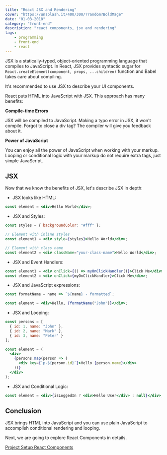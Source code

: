 ```yaml
---
title: "React JSX and Rendering"
cover: "https://unsplash.it/400/300/?random?BoldMage"
date: "01-03-2018"
category: "front-end"
description: "react components, jsx and rendering"
tags:
    - programming
    - front-end
    - react
---
```


JSX is a statically-typed, object-oriented programming language that compiles to JavaScript. In React, JSX provides syntactic sugar for `React.createElement(component, props, ...children)` function and Babel takes care about compiling.

It's recommended to use JSX to describe your UI components.

React puts HTML into JavaScript with JSX. This approach has many benefits:

**Compile-time Errors**

JSX will be compiled to JavaScript. Making a typo error in JSX, it won't compile. Forgot to close a div tag? The compiler will give you feedback about it.

**Power of JavaScript**

You can enjoy all the power of JavaScript when working with your markup. Looping or conditional logic with your markup do not require extra tags, just simple JavaScript.

## JSX

Now that we know the benefits of JSX, let's describe JSX in depth:

* JSX looks like HTML:

```jsx
const element = <div>Hello World</div>;
```

* JSX and Styles:

```jsx
const styles = { backgroundColor: "#fff" };

// Element with inline styles
const element1 = <div style={styles}>Hello World</div>;

// Element with class name
const element2 = <div className="your-class-name">Hello World</div>;
```

* JSX and Event Handlers:

```jsx
const element1 = <div onClick={() => myOnClickHandler()}>Click Me</div>;
const element2 = <div onClick={myOnClickHandler}>Click Me</div>;
```

* JSX and JavaScript expressions:

```jsx
const formatName = name => `${name} - formatted`;

const element = <div>Hello, {formatName("John")}</div>;
```

* JSX and Looping:

```jsx
const persons = [
  { id: 1, name: "John" },
  { id: 2, name: "Mark" },
  { id: 3, name: "Peter" }
];

const element = (
  <div>
    {persons.map(person => (
      <div key={`p-${person.id}`}>Hello {person.name}</div>
    ))}
  </div>
);
```

* JSX and Conditional Logic:

```jsx
const element = <div>{isLoggedIn ? <div>Hello User</div> : null}</div>;
```

## Conclusion

JSX brings HTML into JavaScript and you can use plain JavaScript to accomplish conditional rendering and looping.

Next, we are going to explore React Components in details.

<div class="post-btns-container">
<a class="btn-flatmaterial" href="/react-project-setup">
  <i class="fas fa-angle-left"></i>
  Project Setup
</a>
<a class="btn-material next-btn" href="/react-components">
  React Components
  <i class="fas fa-angle-right"></i>
</a>
</div>
